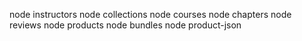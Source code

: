 node instructors
node collections
node courses
node chapters
node reviews
node products
node bundles
node product-json
